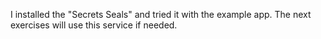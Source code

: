 I installed the "Secrets Seals" and tried it with the example app. The next exercises will use this service if needed.
